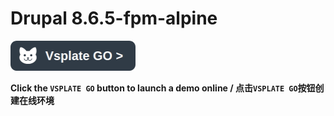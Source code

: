 # Drupal 8.6.5-fpm-alpine

<a href="https://www.vsplate.com/?docker-compose=https://github.com/vsplate/dcenvs/drupal/8.6.5-fpm-alpine"><img alt="VSPLATE GO" src="https://raw.githubusercontent.com/vsplate/images/master/vsgo_btn.png" width="200px"></a>

**Click the `VSPLATE GO` button to launch a demo online / 点击`VSPLATE GO`按钮创建在线环境**